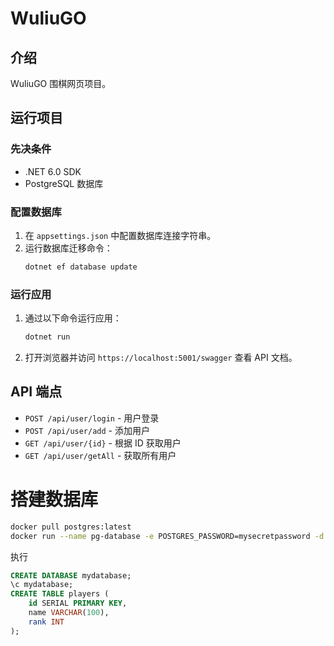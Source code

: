 # WuliuGO

## 介绍
WuliuGO 围棋网页项目。

## 运行项目

### 先决条件
- .NET 6.0 SDK
- PostgreSQL 数据库

### 配置数据库
1. 在 `appsettings.json` 中配置数据库连接字符串。
2. 运行数据库迁移命令：
   ```bash
   dotnet ef database update
   ```

### 运行应用
1. 通过以下命令运行应用：
   ```bash
   dotnet run
   ```
2. 打开浏览器并访问 `https://localhost:5001/swagger` 查看 API 文档。

## API 端点
- `POST /api/user/login` - 用户登录
- `POST /api/user/add` - 添加用户
- `GET /api/user/{id}` - 根据 ID 获取用户
- `GET /api/user/getAll` - 获取所有用户

# 搭建数据库

```bash
docker pull postgres:latest
docker run --name pg-database -e POSTGRES_PASSWORD=mysecretpassword -d -p 5432:5432 postgres
```

执行

```sql
CREATE DATABASE mydatabase;
\c mydatabase;
CREATE TABLE players (
    id SERIAL PRIMARY KEY,
    name VARCHAR(100),
    rank INT
);
```

